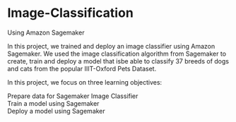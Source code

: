 # Image-Classification
Using Amazon Sagemaker

In this project, we trained and deploy an image classifier using Amazon Sagemaker. We used the image classification algorithm from Sagemaker to create, train and deploy a model that isbe able to classify 37 breeds of dogs and cats from the popular IIIT-Oxford Pets Dataset.<br>


In this project, we  focus on three learning objectives:<br>

Prepare data for Sagemaker Image Classifier<br>
Train a model using Sagemaker<br>
Deploy a model using Sagemaker<br>
